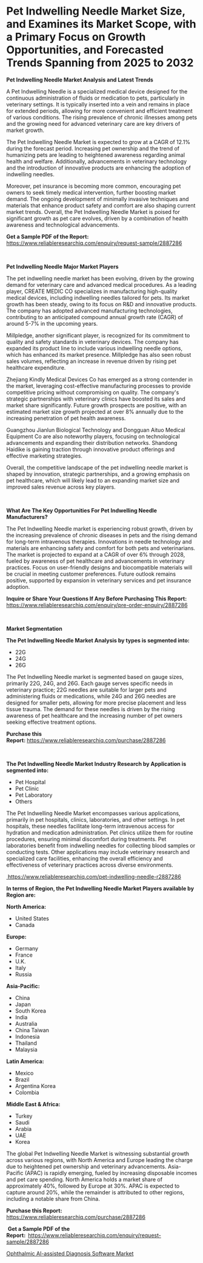 <p><h1>Pet Indwelling Needle Market Size, and Examines its Market Scope, with a Primary Focus on Growth Opportunities, and Forecasted Trends Spanning from 2025 to 2032</h1></p><p><strong>Pet Indwelling Needle Market Analysis and Latest Trends</strong></p>
<p><p>A Pet Indwelling Needle is a specialized medical device designed for the continuous administration of fluids or medication to pets, particularly in veterinary settings. It is typically inserted into a vein and remains in place for extended periods, allowing for more convenient and efficient treatment of various conditions. The rising prevalence of chronic illnesses among pets and the growing need for advanced veterinary care are key drivers of market growth.</p><p>The Pet Indwelling Needle Market is expected to grow at a CAGR of 12.1% during the forecast period. Increasing pet ownership and the trend of humanizing pets are leading to heightened awareness regarding animal health and welfare. Additionally, advancements in veterinary technology and the introduction of innovative products are enhancing the adoption of indwelling needles.</p><p>Moreover, pet insurance is becoming more common, encouraging pet owners to seek timely medical intervention, further boosting market demand. The ongoing development of minimally invasive techniques and materials that enhance product safety and comfort are also shaping current market trends. Overall, the Pet Indwelling Needle Market is poised for significant growth as pet care evolves, driven by a combination of health awareness and technological advancements.</p></p>
<p><strong>Get a Sample PDF of the Report:&nbsp;</strong> <a href="https://www.reliableresearchiq.com/enquiry/request-sample/2887286?utm_campaign=3106&utm_medium=2&utm_source=Github&utm_content=ia&utm_term=14032025&utm_id=pet-indwelling-needle">https://www.reliableresearchiq.com/enquiry/request-sample/2887286</a></p>
<p>&nbsp;</p>
<p><strong>Pet Indwelling Needle Major Market Players</strong></p>
<p><p>The pet indwelling needle market has been evolving, driven by the growing demand for veterinary care and advanced medical procedures. As a leading player, CREATE MEDIC CO specializes in manufacturing high-quality medical devices, including indwelling needles tailored for pets. Its market growth has been steady, owing to its focus on R&D and innovative products. The company has adopted advanced manufacturing technologies, contributing to an anticipated compound annual growth rate (CAGR) of around 5-7% in the upcoming years.</p><p>Millpledge, another significant player, is recognized for its commitment to quality and safety standards in veterinary devices. The company has expanded its product line to include various indwelling needle options, which has enhanced its market presence. Millpledge has also seen robust sales volumes, reflecting an increase in revenue driven by rising pet healthcare expenditure.</p><p>Zhejiang Kindly Medical Devices Co has emerged as a strong contender in the market, leveraging cost-effective manufacturing processes to provide competitive pricing without compromising on quality. The company's strategic partnerships with veterinary clinics have boosted its sales and market share significantly. Future growth prospects are positive, with an estimated market size growth projected at over 8% annually due to the increasing penetration of pet health awareness.</p><p>Guangzhou Jianlun Biological Technology and Dongguan Aituo Medical Equipment Co are also noteworthy players, focusing on technological advancements and expanding their distribution networks. Shandong Haidike is gaining traction through innovative product offerings and effective marketing strategies.</p><p>Overall, the competitive landscape of the pet indwelling needle market is shaped by innovation, strategic partnerships, and a growing emphasis on pet healthcare, which will likely lead to an expanding market size and improved sales revenue across key players.</p></p>
<p>&nbsp;</p>
<p><strong>What Are The Key Opportunities For Pet Indwelling Needle Manufacturers?</strong></p>
<p><p>The Pet Indwelling Needle market is experiencing robust growth, driven by the increasing prevalence of chronic diseases in pets and the rising demand for long-term intravenous therapies. Innovations in needle technology and materials are enhancing safety and comfort for both pets and veterinarians. The market is projected to expand at a CAGR of over 6% through 2028, fueled by awareness of pet healthcare and advancements in veterinary practices. Focus on user-friendly designs and biocompatible materials will be crucial in meeting customer preferences. Future outlook remains positive, supported by expansion in veterinary services and pet insurance adoption.</p></p>
<p><strong>Inquire or Share Your Questions If Any Before Purchasing This Report:</strong> <a href="https://www.reliableresearchiq.com/enquiry/pre-order-enquiry/2887286?utm_campaign=3106&utm_medium=2&utm_source=Github&utm_content=ia&utm_term=14032025&utm_id=pet-indwelling-needle">https://www.reliableresearchiq.com/enquiry/pre-order-enquiry/2887286</a></p>
<p>&nbsp;</p>
<p><strong>Market Segmentation</strong></p>
<p><strong>The Pet Indwelling Needle Market Analysis by types is segmented into:</strong></p>
<p><ul><li>22G</li><li>24G</li><li>26G</li></ul></p>
<p><p>The Pet Indwelling Needle market is segmented based on gauge sizes, primarily 22G, 24G, and 26G. Each gauge serves specific needs in veterinary practice; 22G needles are suitable for larger pets and administering fluids or medications, while 24G and 26G needles are designed for smaller pets, allowing for more precise placement and less tissue trauma. The demand for these needles is driven by the rising awareness of pet healthcare and the increasing number of pet owners seeking effective treatment options.</p></p>
<p><strong>Purchase this Report:&nbsp;</strong><a href="https://www.reliableresearchiq.com/purchase/2887286?utm_campaign=3106&utm_medium=2&utm_source=Github&utm_content=ia&utm_term=14032025&utm_id=pet-indwelling-needle">https://www.reliableresearchiq.com/purchase/2887286</a></p>
<p>&nbsp;</p>
<p><strong>The Pet Indwelling Needle Market Industry Research by Application is segmented into:</strong></p>
<p><ul><li>Pet Hospital</li><li>Pet Clinic</li><li>Pet Laboratory</li><li>Others</li></ul></p>
<p><p>The Pet Indwelling Needle Market encompasses various applications, primarily in pet hospitals, clinics, laboratories, and other settings. In pet hospitals, these needles facilitate long-term intravenous access for hydration and medication administration. Pet clinics utilize them for routine procedures, ensuring minimal discomfort during treatments. Pet laboratories benefit from indwelling needles for collecting blood samples or conducting tests. Other applications may include veterinary research and specialized care facilities, enhancing the overall efficiency and effectiveness of veterinary practices across diverse environments.</p></p>
<p><a href="https://www.reliableresearchiq.com/pet-indwelling-needle-r2887286?utm_campaign=3106&utm_medium=2&utm_source=Github&utm_content=ia&utm_term=14032025&utm_id=pet-indwelling-needle">&nbsp;https://www.reliableresearchiq.com/pet-indwelling-needle-r2887286</a></p>
<p><strong>In terms of Region, the Pet Indwelling Needle Market Players available by Region are:</strong></p>
<p>
    <p> <strong> North America: </strong>
        <ul>
            <li>United States</li>
            <li>Canada</li>
        </ul>
        </p> 
    <p> <strong> Europe: </strong>
        <ul>
            <li>Germany</li>
            <li>France</li>
            <li>U.K.</li>
            <li>Italy</li>
            <li>Russia</li>
        </ul>
        </p> 
    <p> <strong> Asia-Pacific: </strong>
        <ul>
            <li>China</li>
            <li>Japan</li>
            <li>South Korea</li>
            <li>India</li>
            <li>Australia</li>
            <li>China Taiwan</li>
            <li>Indonesia</li>
            <li>Thailand</li>
            <li>Malaysia</li>
        </ul>
        </p> 
    <p> <strong> Latin America: </strong>
        <ul>
            <li>Mexico</li>
            <li>Brazil</li>
            <li>Argentina Korea</li>
            <li>Colombia</li>
        </ul>
        </p> 
    <p> <strong> Middle East & Africa: </strong>
        <ul>
            <li>Turkey</li>
            <li>Saudi</li>
            <li>Arabia</li>
            <li>UAE</li>
            <li>Korea</li>
        </ul>
    </p>
    </p>
<p><p>The global Pet Indwelling Needle Market is witnessing substantial growth across various regions, with North America and Europe leading the charge due to heightened pet ownership and veterinary advancements. Asia-Pacific (APAC) is rapidly emerging, fueled by increasing disposable incomes and pet care spending. North America holds a market share of approximately 40%, followed by Europe at 30%. APAC is expected to capture around 20%, while the remainder is attributed to other regions, including a notable share from China.</p></p>
<p><strong>Purchase this Report: </strong><a href="https://www.reliableresearchiq.com/purchase/2887286?utm_campaign=3106&utm_medium=2&utm_source=Github&utm_content=ia&utm_term=14032025&utm_id=pet-indwelling-needle">https://www.reliableresearchiq.com/purchase/2887286</a></p>
<p>&nbsp;<strong>Get a Sample PDF of the Report:&nbsp;&nbsp;</strong><a href="https://www.reliableresearchiq.com/enquiry/request-sample/2887286?utm_campaign=3106&utm_medium=2&utm_source=Github&utm_content=ia&utm_term=14032025&utm_id=pet-indwelling-needle">https://www.reliableresearchiq.com/enquiry/request-sample/2887286</a></p>
<p><strong></strong></p>
<p><p><a href="https://github.com/zurubting/Market-Research-Report-List-1/blob/main/ophthalmic-ai-assisted-diagnosis-software-market.md?utm_campaign=3106&utm_medium=2&utm_source=Github&utm_content=ia&utm_term=14032025&utm_id=pet-indwelling-needle">Ophthalmic AI-assisted Diagnosis Software Market</a></p></p>